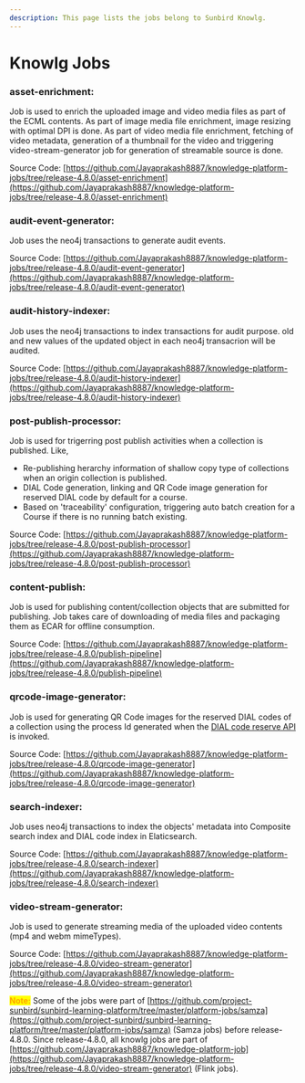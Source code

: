 ```yaml
---
description: This page lists the jobs belong to Sunbird Knowlg.
---
```


# Knowlg Jobs

### asset-enrichment:&#x20;

Job is used to enrich the uploaded image and video media files as part of the ECML contents. As part of image media file enrichment, image resizing with optimal DPI is done. As part of video media file enrichment, fetching of video metadata, generation of a thumbnail for the video and triggering video-stream-generator job for generation of streamable source is done.

Source Code: [https://github.com/Jayaprakash8887/knowledge-platform-jobs/tree/release-4.8.0/asset-enrichment](https://github.com/Jayaprakash8887/knowledge-platform-jobs/tree/release-4.8.0/asset-enrichment)

### audit-event-generator:&#x20;

Job uses the neo4j transactions to generate audit events.

Source Code: [https://github.com/Jayaprakash8887/knowledge-platform-jobs/tree/release-4.8.0/audit-event-generator](https://github.com/Jayaprakash8887/knowledge-platform-jobs/tree/release-4.8.0/audit-event-generator)

### audit-history-indexer:&#x20;

Job uses the neo4j transactions to index transactions for audit purpose. old and new values of the updated object in each neo4j transacrion will be audited.

Source Code: [https://github.com/Jayaprakash8887/knowledge-platform-jobs/tree/release-4.8.0/audit-history-indexer](https://github.com/Jayaprakash8887/knowledge-platform-jobs/tree/release-4.8.0/audit-history-indexer)

### post-publish-processor:&#x20;

Job is used for trigerring post publish activities when a collection is published. Like,

* Re-publishing herarchy information of shallow copy type of collections when an origin collection is published.
* DIAL Code generation, linking and QR Code image generation for reserved DIAL code by default for a course.
* Based on 'traceability' configuration, triggering auto batch creation for a Course if there is no running batch existing.

Source Code: [https://github.com/Jayaprakash8887/knowledge-platform-jobs/tree/release-4.8.0/post-publish-processor](https://github.com/Jayaprakash8887/knowledge-platform-jobs/tree/release-4.8.0/post-publish-processor)

### content-publish:&#x20;

Job is used for publishing content/collection objects that are submitted for publishing. Job takes care of downloading of media files and packaging them as ECAR for offline consumption.

Source Code: [https://github.com/Jayaprakash8887/knowledge-platform-jobs/tree/release-4.8.0/publish-pipeline](https://github.com/Jayaprakash8887/knowledge-platform-jobs/tree/release-4.8.0/publish-pipeline)

### qrcode-image-generator:&#x20;

Job is used for generating QR Code images for the reserved DIAL codes of a collection using the process Id generated when the [DIAL code reserve API](http://docs.sunbird.org/latest/apis/dialapi/#operation/Reserve%20Dialcode) is invoked.

Source Code: [https://github.com/Jayaprakash8887/knowledge-platform-jobs/tree/release-4.8.0/qrcode-image-generator](https://github.com/Jayaprakash8887/knowledge-platform-jobs/tree/release-4.8.0/qrcode-image-generator)

### search-indexer:&#x20;

Job uses neo4j transactions to index the objects' metadata into Composite search index and DIAL code index in Elaticsearch.

Source Code: [https://github.com/Jayaprakash8887/knowledge-platform-jobs/tree/release-4.8.0/search-indexer](https://github.com/Jayaprakash8887/knowledge-platform-jobs/tree/release-4.8.0/search-indexer)

### video-stream-generator:&#x20;

Job is used to generate streaming media of the uploaded video contents (mp4 and webm mimeTypes).

Source Code: [https://github.com/Jayaprakash8887/knowledge-platform-jobs/tree/release-4.8.0/video-stream-generator](https://github.com/Jayaprakash8887/knowledge-platform-jobs/tree/release-4.8.0/video-stream-generator)



<mark style="color:orange;">**Note:**</mark> Some of the jobs were part of [https://github.com/project-sunbird/sunbird-learning-platform/tree/master/platform-jobs/samza](https://github.com/project-sunbird/sunbird-learning-platform/tree/master/platform-jobs/samza) (Samza jobs) before release-4.8.0. Since release-4.8.0, all knowlg jobs are part of [https://github.com/Jayaprakash8887/knowledge-platform-job](https://github.com/Jayaprakash8887/knowledge-platform-jobs/tree/release-4.8.0/video-stream-generator) (Flink jobs).
